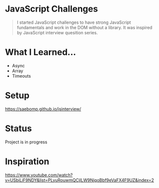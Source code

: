 # JavaScript Challenges
> I started JavaScript challenges to have strong JavaScript fundamentals and work in the DOM without a library. It was inspired by JavaScript interview quesition series.

# What I Learned...
* Async
* Array
* Timeouts

# Setup
https://saebomp.github.io/jsinterview/

# Status
Project is in progress

# Inspiration
https://www.youtube.com/watch?v=USbiLiF9NDY&list=PLyuRouwmQCjlLW9NjqoBbf9eVaFX4F9UZ&index=2
